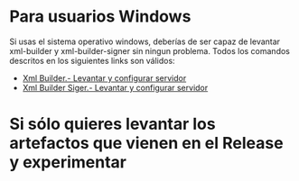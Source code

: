 # Para usuarios Windows
Si usas el sistema operativo windows, deberías de ser capaz de levantar xml-builder y
xml-builder-signer sin ningun problema. Todos los comandos descritos en los siguientes
links son válidos:

- [Xml Builder.- Levantar y configurar servidor](./XB_INSTALAR_CONFIGURAR.md)
- [Xml Builder Siger.- Levantar y configurar servidor](./XBS_INSTALAR_CONFIGURAR.md)

# Si sólo quieres levantar los artefactos que vienen en el Release y experimentar

